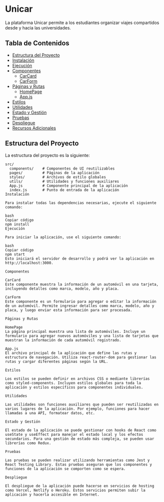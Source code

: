# Unicar

La plataforma Unicar permite a los estudiantes organizar viajes compartidos desde y hacia las universidades.

## Tabla de Contenidos

- [Estructura del Proyecto](#estructura-del-proyecto)
- [Instalación](#instalación)
- [Ejecución](#ejecución)
- [Componentes](#componentes)
  - [CarCard](#carcard)
  - [CarForm](#carform)
- [Páginas y Rutas](#páginas-y-rutas)
  - [HomePage](#homepage)
  - [App.js](#appjs)
- [Estilos](#estilos)
- [Utilidades](#utilidades)
- [Estado y Gestión](#estado-y-gestión)
- [Pruebas](#pruebas)
- [Despliegue](#despliegue)
- [Recursos Adicionales](#recursos-adicionales)

## Estructura del Proyecto

La estructura del proyecto es la siguiente:

```plaintext
src/
  components/    # Componentes de UI reutilizables
  pages/         # Páginas de la aplicación
  styles/        # Archivos de estilo globales
  utils/         # Utilidades y funciones auxiliares
  App.js         # Componente principal de la aplicación
  index.js       # Punto de entrada de la aplicación
Instalación

Para instalar todas las dependencias necesarias, ejecute el siguiente comando:

bash
Copiar código
npm install
Ejecución

Para iniciar la aplicación, use el siguiente comando:

bash
Copiar código
npm start
Esto iniciará el servidor de desarrollo y podrá ver la aplicación en http://localhost:3000.

Componentes

CarCard
Este componente muestra la información de un automóvil en una tarjeta, incluyendo detalles como marca, modelo, año y placa.

CarForm
Este componente es un formulario para agregar o editar la información de un automóvil. Permite ingresar detalles como marca, modelo, año y placa, y luego enviar esta información para ser procesada.

Páginas y Rutas

HomePage
La página principal muestra una lista de automóviles. Incluye un formulario para agregar nuevos automóviles y una lista de tarjetas que muestran la información de cada automóvil registrado.

App.js
El archivo principal de la aplicación que define las rutas y estructura de navegación. Utiliza react-router-dom para gestionar las rutas y cargar diferentes páginas según la URL.

Estilos

Los estilos se pueden definir en archivos CSS o mediante librerías como styled-components. Incluyen estilos globales para toda la aplicación y estilos específicos para componentes individuales.

Utilidades

Las utilidades son funciones auxiliares que pueden ser reutilizadas en varios lugares de la aplicación. Por ejemplo, funciones para hacer llamadas a una API, formatear datos, etc.

Estado y Gestión

El estado de la aplicación se puede gestionar con hooks de React como useState y useEffect para manejar el estado local y los efectos secundarios. Para una gestión de estado más compleja, se pueden usar librerías como Redux.

Pruebas

Las pruebas se pueden realizar utilizando herramientas como Jest y React Testing Library. Estas pruebas aseguran que los componentes y funciones de la aplicación se comporten como se espera.

Despliegue

El despliegue de la aplicación puede hacerse en servicios de hosting como Vercel, Netlify o Heroku. Estos servicios permiten subir la aplicación y hacerla accesible en Internet.
